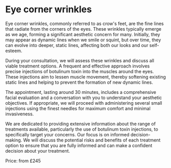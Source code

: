 # Eye corner wrinkles

Eye corner wrinkles, commonly referred to as crow's feet, are the fine lines that radiate from the corners of the eyes. These wrinkles typically emerge as we age, forming a significant aesthetic concern for many. Initially, they may appear as dynamic lines when we smile or squint, but over time, they can evolve into deeper, static lines, affecting both our looks and our self-esteem.

During your consultation, we will assess these wrinkles and discuss all viable treatment options. A frequent and effective approach involves precise injections of botulinum toxin into the muscles around the eyes. These injections aim to lessen muscle movement, thereby softening existing static lines and helping to prevent the formation of new dynamic lines.

The appointment, lasting around 30 minutes, includes a comprehensive facial evaluation and a conversation with you to understand your aesthetic objectives. If appropriate, we will proceed with administering several small injections using the finest needles for maximum comfort and minimal invasiveness.

We are dedicated to providing extensive information about the range of treatments available, particularly the use of botulinum toxin injections, to specifically target your concerns. Our focus is on informed decision-making. We will discuss the potential risks and benefits of each treatment option to ensure that you are fully informed and can make a confident decision about your treatment.

Price: from £245



